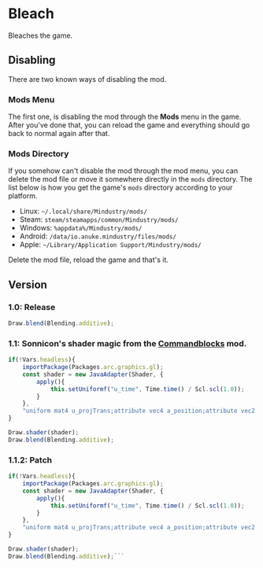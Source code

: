 # Bleach
Bleaches the game.

## Disabling
There are two known ways of disabling the mod.
### Mods Menu
The first one, is disabling the mod through the **Mods** menu in the game. After you've done that, you can reload the game and everything should go back to normal again after that.

### Mods Directory
If you somehow can't disable the mod through the mod menu, you can delete the mod file or move it somewhere directly in the `mods` directory. The list below is how you get the game's `mods` directory according to your platform.

* Linux: `~/.local/share/Mindustry/mods/`
* Steam: `steam/steamapps/common/Mindustry/mods/`
* Windows: `%appdata%/Mindustry/mods/`
* Android: `/data/io.anuke.mindustry/files/mods/`
* Apple: `~/Library/Application Support/Mindustry/mods/`

Delete the mod file, reload the game and that's it.

## Version
### 1.0: Release
```javascript
Draw.blend(Blending.additive); 
```

### 1.1: Sonnicon's shader magic from the [Commandblocks](https://github.com/sk7725/commandblocks) mod.
```javascript
if(!Vars.headless){
	importPackage(Packages.arc.graphics.gl);
	const shader = new JavaAdapter(Shader, {
		apply(){
			this.setUniformf("u_time", Time.time() / Scl.scl(1.0));
		}
	},
    "uniform mat4 u_projTrans;attribute vec4 a_position;attribute vec2 a_texCoord0;attribute vec4 a_color;varying vec4 v_color;varying vec2 v_texCoord;void main(){gl_Position = u_projTrans * a_position;v_texCoord = a_texCoord0;v_color = a_color;}", "#ifdef GL_ES\nprecision mediump float;precision mediump int;\n#endif\nuniform sampler2D u_texture;uniform float u_time;varying vec4 v_color;varying vec2 v_texCoord;void main(){vec4 color = texture2D(u_texture, v_texCoord.xy);float t = clamp((sin(u_time * .01 + gl_FragCoord.x * .01 + gl_FragCoord.y * .005) + 1.) / 2., 0., 1.);vec3 c = vec3(mix(0., 1., t), mix(.89, .39, t), mix(1., .85, t));gl_FragColor = vec4(color.rgb * c.rgb, color.a);}");
}

Draw.shader(shader);
Draw.blend(Blending.additive);
```

### 1.1.2: Patch
```javascript
if(!Vars.headless){
	importPackage(Packages.arc.graphics.gl);
	const shader = new JavaAdapter(Shader, {
		apply(){
			this.setUniformf("u_time", Time.time() / Scl.scl(1.0));
		}
	},
    "uniform mat4 u_projTrans;attribute vec4 a_position;attribute vec2 a_texCoord0;attribute vec4 a_color;varying vec4 v_color;varying vec2 v_texCoord;void main(){gl_Position = u_projTrans * a_position;v_texCoord = a_texCoord0;v_color = a_color;}", "#ifdef GL_ES\nprecision mediump float;precision mediump int;\n#endif\nuniform sampler2D u_texture;uniform float u_time;varying vec4 v_color;varying vec2 v_texCoord;void main(){vec4 color = texture2D(u_texture, v_texCoord.xy);float t = clamp((sin(u_time * .02 + gl_FragCoord.x * .01 + gl_FragCoord.y * .005) + 1.) / 2., 0., 1.);vec3 c = vec3(mix(0., 1., t), mix(.89, .39, t), mix(1., .85, t));gl_FragColor = vec4(color.rgb * c.rgb, mix(.10, 1., t));}");
}

Draw.shader(shader);
Draw.blend(Blending.additive);```
